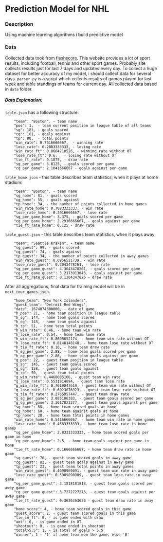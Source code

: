 # Prediction Model for NHL

### Description

Using machine learning algorithms i build predictive model

### Data

Collected data took from [flashscore](https://www.flashscorekz.com/hockey/). This website provides a lot of sport results, including football, tennis and other sport games. Probably site collects results just for last 7 days and updates every day. To collect a huge dataset for better accuracy of my model, i should collect data for several days.
`parser.py` is a script which collects results of games played for last week and table standings of teams for current day.
All collected data based in `data` folder.

##### Data Explanation:

`table.json` has a following structure:
```
    "team": "Boston", - team name
    "pos": 1,  - team current position in league table of all teams
    "sg": 183, - goals scored
    "cg": 101, - goals against
    "tp": 80,  - total points
    "win_rate": 0.7916666667,  - winning rate
    "lose_rate": 0.2083333333, - losing rate
    "win_rate_ft": 0.8684210526, - winning rate without OT
    "lose_rate_ft": 0.6,   - losing rate without OT
    "tie_ft_rate": 0.1875, - draw rate
    "sg_per_game": 3.8125, - goals scored per game
    "cg_per_game": 2.1041666667 - goals against per game
```
`table_home.json` - this table describes team statistics, when it plays at home stadium:
```
    "team": "Boston", - team name
    "sg_home": 81, - goals scored
    "cg_home": 55, - goals against
    "tp_home": 34, - the number of points collected in home games
    "win_rate_home": 0.7083333333, - win rate
    "lose_rate_home": 0.2916666667, - lose rate
    "sg_per_game_home": 3.375, - goals scored per game
    "cg_per_game_home": 2.2916666667, - goals against per game
    "tie_ft_rate_home": 0.125 - draw rate
```
`table_guest.json` - this table describes team statistics, when it plays away
```
    "team": "Seattle Kraken", - team name
    "sg_guest": 99, - goals scored
    "cg_guest": 74, - goals against
    "tp_guest": 34, - the number of points collected in away games
    "win_rate_guest": 0.6956521739, - win rate
    "lose_rate_guest": 0.3043478261, - lose rate
    "sg_per_game_guest": 4.3043478261, - goals scored per game
    "cg_per_game_guest": 3.2173913043, - goals against per game
    "tie_ft_rate_guest": 0.1304347826 - draw rate
```

After all aggregations, final data for training model will be in `next_tour_games.json`.

```
    "home_team": "New York Islanders",
    "guest_team": "Detroit Red Wings",
    "date": 1674874800000, - date of game
    "h_pos": 21, - home team position in league table
    "h_sg": 144, - home team goals scored
    "h_cg": 143, - home team goals against
    "h_tp": 51, - home team total points
    "h_win_rate": 0.46, - home team win rate
    "h_lose_rate": 0.54, - home team lose rate
    "h_win_rate_ft": 0.8695652174, - home team win rate without OT
    "h_lose_rate_ft": 0.8148148148, - home team lose rate without OT
    "h_tie_ft_rate": 0.16, - home team draw rate
    "h_sg_per_game": 2.88, - home team goals scored per game
    "h_cg_per_game": 2.86, - home team goals against per game
    "g_pos": 22, - guest team position in league table
    "g_sg": 145, - guest team goals scored
    "g_cg": 158, - guest team goals against
    "g_tp": 50, - guest team total points
    "g_win_rate": 0.4468085106, - guest team win rate
    "g_lose_rate": 0.5531914894, - guest team lose rate
    "g_win_rate_ft": 0.7619047619, - guest team win rate without OT
    "g_lose_rate_ft": 0.6923076923, - guest team lose rate without OT
    "g_tie_ft_rate": 0.2765957447, - guest team draw rate
    "g_sg_per_game": 3.085106383, - guest team goals scored per game
    "g_cg_per_game": 3.3617021277, - guest team goals against per game
    "sg_home": 68, - home team scored goals at home
    "cg_home": 60, - home team against goals at home
    "tp_home": 28, - home team total points in home games
    "win_rate_home": 0.5416666667, - home team win rate in home games
    "lose_rate_home": 0.4583333333, - home team lose rate in home games
    "sg_per_game_home": 2.8333333333, - home team scored goals per game in home
    "cg_per_game_home": 2.5, - home team goals against per game in home
    "tie_ft_rate_home": 0.1666666667, - home team draw rate in home game
    "sg_guest": 70, - guest team scored goals in away game
    "cg_guest": 82, - guest team goals against in away game
    "tp_guest": 23, - guest team total points in away games
    "win_rate_guest": 0.4090909091, - guest team win rate in away game
    "lose_rate_guest": 0.5909090909, - guest team lose rate in away game
    "sg_per_game_guest": 3.1818181818, - guest team goals scored per away game
    "cg_per_game_guest": 3.7272727273, - guest team goals against per away game
    "tie_ft_rate_guest": 0.3636363636 - guest team draw rate in away game
    "home_score": 4, - home team scored goals in this game
    "guest_score": 2, - guest team scored goals in this game
    "tie_in_ft": 0, - is game ended with draw
    "aot": 0, - is game ended in OT
    "shootout": 0, - is game ended in shootout
    "total>5.5": 1, - is total of goals > 5.5
    "winner": 1 - '1' if home team won the game, else '0'
```
